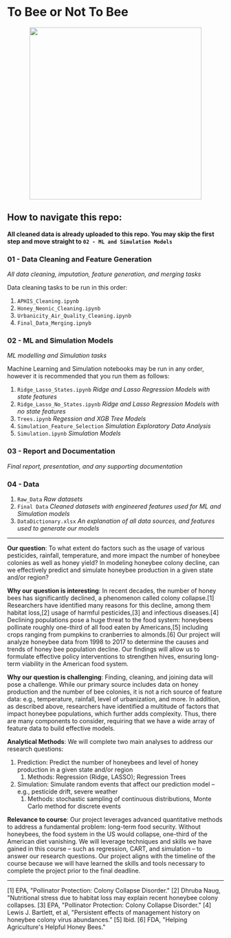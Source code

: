 # To Bee or Not To Bee

<p align="center"><img src="https://user-images.githubusercontent.com/13319538/206924122-beefe2c5-5185-4278-93f0-52ddfaaee572.jpg" width="400"></p>

## How to navigate this repo:
**All cleaned data is already uploaded to this repo. You may skip the first step and move straight to `02 - ML and Simulation Models`**

### 01 - Data Cleaning and Feature Generation
*All data cleaning, imputation, feature generation, and merging tasks*

Data cleaning tasks to be run in this order:
   1. `APHIS_Cleaning.ipynb`
   2. `Honey_Neonic_Cleaning.ipynb`
   3. `Urbanicity_Air_Quality_Cleaning.ipynb`
   4. `Final_Data_Merging.ipnyb`

### 02 - ML and Simulation Models
*ML modelling and Simulation tasks*

Machine Learning and Simulation notebooks may be run in any order, however it is recommended that you run them as follows:
   1. `Ridge_Lasso_States.ipynb` *Ridge and Lasso Regression Models with state features*
   2. `Ridge_Lasso_No_States.ipynb` *Ridge and Lasso Regression Models with no state features*
   3. `Trees.ipynb` *Regession and XGB Tree Models*
   4. `Simulation_Feature_Selection` *Simulation Exploratory Data Analysis*
   5. `Simulation.ipynb` *Simulation Models*

### 03 - Report and Documentation
*Final report, presentation, and any supporting documentation*

### 04 - Data
   1. `Raw_Data` *Raw datasets*
   2. `Final Data` *Cleaned datasets with engineered features used for ML and Simulation models*
   3. `DataDictionary.xlsx` *An explanation of all data sources, and features used to generate our models*

---
**Our question**: To what extent do factors such as the usage of various pesticides, rainfall, temperature, and more impact the number of honeybee colonies as well as honey yield? In modeling honeybee colony decline, can we effectively predict and simulate honeybee production in a given state and/or region? 


**Why our question is interesting**: In recent decades, the number of honey bees has significantly declined, a phenomenon called colony collapse.[1] Researchers have identified many reasons for this decline, among them habitat loss,[2] usage of harmful pesticides,[3] and infectious diseases.[4] Declining populations pose a huge threat to the food system: honeybees pollinate roughly one-third of all food eaten by Americans,[5] including crops ranging from pumpkins to cranberries to almonds.[6] Our project will analyze honeybee data from 1998 to 2017 to determine the causes and trends of honey bee population decline. Our findings will allow us to formulate effective policy interventions to strengthen hives, ensuring long-term viability in the American food system. 


**Why our question is challenging**: Finding, cleaning, and joining data will pose a challenge. While our primary source includes data on honey production and the number of bee colonies, it is not a rich source of feature data: e.g., temperature, rainfall, level of urbanization, and more. In addition, as described above, researchers have identified a multitude of factors that impact honeybee populations, which further adds complexity. Thus, there are many components to consider, requiring that we have a wide array of feature data to build effective models.


**Analytical Methods**: We will complete two main analyses to address our research questions: 
1. Prediction: Predict the number of honeybees and level of honey production in a given state and/or region
   1. Methods: Regression (Ridge, LASSO); Regression Trees
2. Simulation: Simulate random events that affect our prediction model – e.g., pesticide drift, severe weather
   1. Methods: stochastic sampling of continuous distributions, Monte Carlo method for discrete events

	
**Relevance to course**: Our project leverages advanced quantitative methods to address a fundamental problem: long-term food security. Without honeybees, the food system in the US would collapse, one-third of the American diet vanishing. We will leverage techniques and skills we have gained in this course – such as regression, CART, and simulation – to answer our research questions. Our project aligns with the timeline of the course because we will have learned the skills and tools necessary to complete the project prior to the final deadline.
________________
[1] EPA, "Pollinator Protection: Colony Collapse Disorder." 
[2] Dhruba Naug, "Nutritional stress due to habitat loss may explain recent honeybee colony collapses.
[3] EPA, "Pollinator Protection: Colony Collapse Disorder." 
[4] Lewis J. Bartlett, et al, "Persistent effects of management history on honeybee colony virus abundances.”
[5] Ibid. 
[6] FDA, "Helping Agriculture's Helpful Honey Bees."
